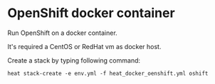 # OpenShift docker container

Run OpenShift on a docker container.

It's required a CentOS or RedHat vm as docker host.

Create a stack by typing following command:

```
heat stack-create -e env.yml -f heat_docker_oenshift.yml oshift
```